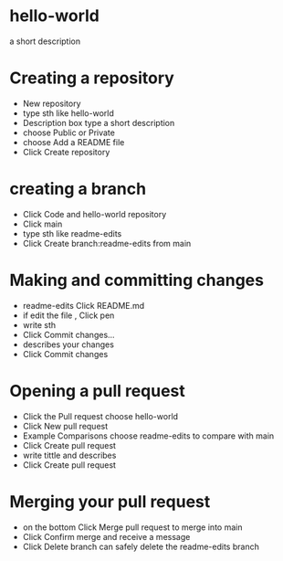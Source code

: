 # hello-world
a short description

# Creating a repository
- New repository
- type sth like hello-world
- Description box type a short description
- choose Public or Private
- choose Add a README file
- Click Create  repository

# creating a branch
- Click Code and hello-world repository
- Click main
- type sth like readme-edits
- Click Create branch:readme-edits from main

# Making and committing changes
- readme-edits Click README.md
- if edit the file , Click pen
- write sth
- Click Commit changes...
- describes your changes
- Click Commit changes

# Opening a pull request
- Click the Pull request choose hello-world
- Click New pull request
- Example Comparisons choose readme-edits to compare with main
- Click Create pull request
- write tittle and describes
- Click Create pull request

# Merging your pull request
- on the bottom Click Merge pull request to merge into main
- Click Confirm merge and receive a message
- Click Delete branch can safely delete the readme-edits branch
